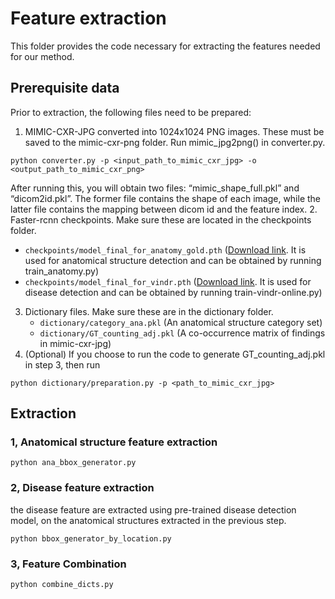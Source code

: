 # Feature extraction
This folder provides the code necessary for extracting the features needed for our method.
## Prerequisite data
Prior to extraction, the following files need to be prepared:

1. MIMIC-CXR-JPG converted into 1024x1024 PNG images. These must be saved to the mimic-cxr-png folder. Run mimic_jpg2png() in converter.py.

```angular2html
python converter.py -p <input_path_to_mimic_cxr_jpg> -o <output_path_to_mimic_cxr_png>
```
After running this, you will obtain two files: “mimic_shape_full.pkl” and “dicom2id.pkl”. The former file contains the shape of each image, while the latter file contains the mapping between dicom id and the feature index.
2. Faster-rcnn checkpoints. Make sure these are located in the checkpoints folder.
   - `checkpoints/model_final_for_anatomy_gold.pth`  ([Download link](https://drive.google.com/file/d/1DFm94EFPyYdC_sPVApBAR-g0UefhdUQG/view?usp=sharing). It is used for anatomical structure detection and can be obtained by running train_anatomy.py)
   - `checkpoints/model_final_for_vindr.pth`  ([Download link](https://drive.google.com/file/d/15PayxjSodrS4X5uhn7fX0iycVx9U8uR8/view?usp=sharing). It is used for disease detection and can be obtained by running train-vindr-online.py)
3. Dictionary files. Make sure these are in the dictionary folder.
   - `dictionary/category_ana.pkl` (An anatomical structure category set)
   - `dictionary/GT_counting_adj.pkl` (A co-occurrence matrix of findings in mimic-cxr-jpg)
4. (Optional) If you choose to run the code to generate GT_counting_adj.pkl in step 3, then run
```angular2html
python dictionary/preparation.py -p <path_to_mimic_cxr_jpg>
```


## Extraction

### 1, Anatomical structure feature extraction

```angular2html
python ana_bbox_generator.py
```

### 2, Disease feature extraction
the disease feature are extracted using pre-trained disease detection model, on the anatomical structures extracted in the previous step. 
```angular2html
python bbox_generator_by_location.py
```


### 3, Feature Combination

```angular2html
python combine_dicts.py
```
